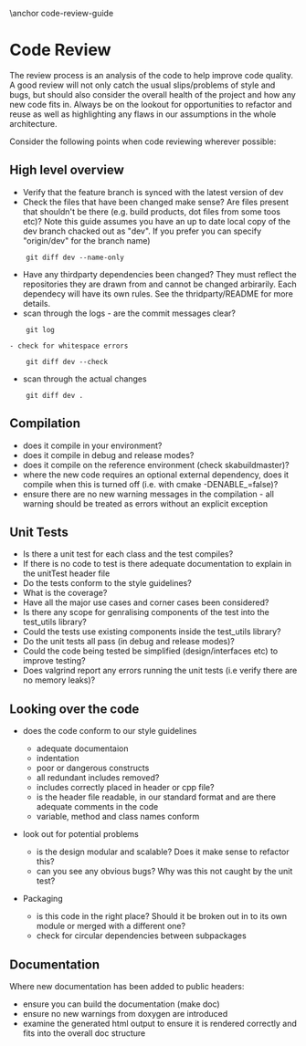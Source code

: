 \anchor code-review-guide
# Code Review #

The review process is an analysis of the code to help improve code quality.
A good review will not only catch the usual slips/problems of style and bugs, but
should also consider the overall health of the project and how any new code fits in.
Always be on the lookout for opportunities to refactor and reuse as well as
highlighting any flaws in our assumptions in the whole architecture.

Consider the following points when code reviewing wherever possible:

## High level overview
- Verify that the feature branch is synced with the latest version of dev
- Check the files that have been changed make sense? Are files present that shouldn't be there (e.g. build products, dot files from some toos etc)?
  Note this guide assumes you have an up to date local copy of the dev branch chacked out as "dev". If you prefer you can specify "origin/dev" for the branch name)
```
    git diff dev --name-only
 ```
- Have any thirdparty dependencies been changed? They must reflect the repositories they are drawn from and cannot be changed arbirarily.
  Each dependecy will have its own rules. See the thridparty/README for more details.
- scan through the logs - are the commit messages clear?
```
    git log

- check for whitespace errors

    git diff dev --check
```
- scan through the actual changes
```
    git diff dev .
```
## Compilation
- does it compile in your environment?
- does it compile in debug and release modes?
- does it compile on the reference environment (check skabuildmaster)?
- where the new code requires an optional external dependency, does it compile when this is turned off (i.e. with cmake -DENABLE\_<dep>=false)?
- ensure there are no new warning messages in the compilation - all warning should be treated as errors without an explicit exception


## Unit Tests
- Is there a unit test for each class and the test compiles?
- If there is no code to test is there adequate documentation to explain in the unitTest header file
- Do the tests conform to the style guidelines?
- What is the coverage?
- Have all the major use cases and corner cases been considered?
- Is there any scope for genralising components of the test into the test\_utils library?
- Could the tests use existing components inside the test\_utils library?
- Do the unit tests all pass (in debug and release modes)?
- Could the code being tested be simplified (design/interfaces etc) to improve testing?
- Does valgrind report any errors running the unit tests (i.e verify there are no memory leaks)?

## Looking over the code
- does the code conform to our style guidelines
  - adequate documentaion
  - indentation
  - poor or dangerous constructs
  - all redundant includes removed?
  - includes correctly placed in header or cpp file?
  - is the header file readable, in our standard format and are there adequate comments in the code
  - variable, method and class names conform

- look out for potential problems
  - is the design modular and scalable? Does it make sense to refactor this?
  - can you see any obvious bugs? Why was this not caught by the unit test?

- Packaging
  - is this code in the right place? Should it be broken out in to its own module or merged with a different one?
  - check for circular dependencies between subpackages

## Documentation
Where new documentation has been added to public headers:
  - ensure you can build the documentation (make doc)
  - ensure no new warnings from doxygen are introduced
  - examine the generated html output to ensure it is rendered correctly and fits into the overall doc structure
